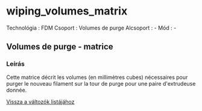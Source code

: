 # wiping\_volumes\_matrix

Technológia : FDM Csoport : Volumes de purge Alcsoport : - Mód : -

## Volumes de purge - matrice

### Leírás

Cette matrice décrit les volumes \(en millimètres cubes\) nécessaires pour purger le nouveau filament sur la tour de purge pour une paire d'extrudeuse donnée.

[Vissza a változók listájához](../../variable_list)


